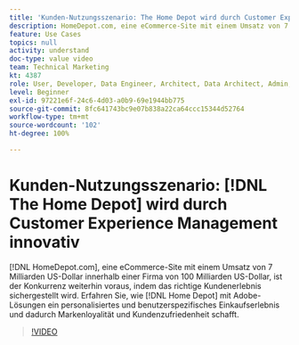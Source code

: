 ```yaml
---
title: 'Kunden-Nutzungsszenario: The Home Depot wird durch Customer Experience Management innovativ'
description: HomeDepot.com, eine eCommerce-Site mit einem Umsatz von 7 Milliarden US-Dollar innerhalb einer Firma von 100 Milliarden US-Dollar, ist der Konkurrenz weiterhin voraus, indem das richtige Kundenerlebnis sichergestellt wird. Erfahren Sie, wie Home Depot mit Adobe-Lösungen ein personalisiertes und benutzerspezifisches Einkaufserlebnis und dadurch Markenloyalität und Kundenzufriedenheit schafft.
feature: Use Cases
topics: null
activity: understand
doc-type: value video
team: Technical Marketing
kt: 4387
role: User, Developer, Data Engineer, Architect, Data Architect, Admin, Leader
level: Beginner
exl-id: 97221e6f-24c6-4d03-a0b9-69e1944bb775
source-git-commit: 8fc641743bc9e07b838a22ca64ccc15344d52764
workflow-type: tm+mt
source-wordcount: '102'
ht-degree: 100%

---
```


# Kunden-Nutzungsszenario: [!DNL The Home Depot] wird durch Customer Experience Management innovativ

[!DNL HomeDepot.com], eine eCommerce-Site mit einem Umsatz von 7 Milliarden US-Dollar innerhalb einer Firma von 100 Milliarden US-Dollar, ist der Konkurrenz weiterhin voraus, indem das richtige Kundenerlebnis sichergestellt wird. Erfahren Sie, wie [!DNL Home Depot] mit Adobe-Lösungen ein personalisiertes und benutzerspezifisches Einkaufserlebnis und dadurch Markenloyalität und Kundenzufriedenheit schafft.

>[!VIDEO](https://video.tv.adobe.com/v/31506/?quality=12&learn=on)
